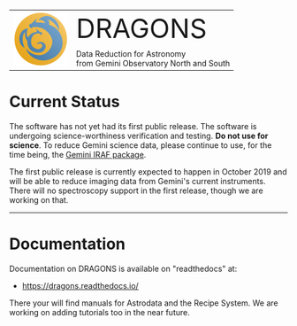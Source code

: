 

<table border="0">
<tr>
  <td rowspan="2"><img src="./graphics/DRAGONS-Iconblue.png" width="100" height="100"></td>
  <td><font size="18">DRAGONS</font></td>
</tr>
<tr>
  <td>Data Reduction for Astronomy <br>from Gemini Observatory North and South</font></td>
</tr>
</table>

# Current Status
The software has not yet had its first public release.  The software is undergoing science-worthiness verification and testing.  **Do not use for science**.  To
reduce Gemini science data, please continue to use, for the time being, the
[Gemini IRAF package](https://www.gemini.edu/sciops/data-and-results/processing-software).

The first public release is currently expected to happen in October 2019 and
will be able to reduce imaging data from Gemini's current instruments.  There
will no spectroscopy support in the first release, though we are working on
that.

---


# Documentation
Documentation on DRAGONS is available on "readthedocs" at:

* https://dragons.readthedocs.io/

There your will find manuals for Astrodata and the Recipe System.  We are
working on adding tutorials too in the near future.
